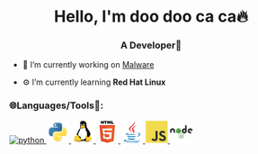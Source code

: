 <h1 align="center">Hello, I'm doo doo ca ca🔥</h1>
<h3 align="center">A Developer📁</h3>

- 📖 I’m currently working on [Malware](https://github.com/Doodoocaca/MalwareTesting)

- ⚙️ I’m currently learning **Red Hat Linux**


<h3 align="left">🌐Languages/Tools🔨:</h3>
<a href="https://en.wikipedia.org/wiki/Lua_(programming_language)" target="_blank"> <img src="https://upload.wikimedia.org/wikipedia/commons/thumb/c/cf/Lua-Logo.svg/1200px-Lua-Logo.svg.png" alt="python" width="40" height="40"/> </a> <a href="https://www.python.org" target="_blank"> <img src="https://raw.githubusercontent.com/devicons/devicon/master/icons/python/python-original.svg" alt="python" width="40" height="40"/> </a> <a href="https://www.linux.org/" target="_blank"> <img src="https://raw.githubusercontent.com/devicons/devicon/master/icons/linux/linux-original.svg" alt="linux" width="40" height="40"/> </a> <a href="https://www.w3.org/html/" target="_blank"> <img src="https://raw.githubusercontent.com/devicons/devicon/master/icons/html5/html5-original-wordmark.svg" alt="html5" width="40" height="40"/> </a> <a href="https://www.java.com" target="_blank"> <img src="https://raw.githubusercontent.com/devicons/devicon/master/icons/java/java-original.svg" alt="java" width="40" height="40"/> </a> <a href="https://developer.mozilla.org/en-US/docs/Web/JavaScript" target="_blank"> <img src="https://raw.githubusercontent.com/devicons/devicon/master/icons/javascript/javascript-original.svg" alt="javascript" width="40" height="40"/> </a> <a href="https://www.mongodb.com/" target="_blank"> <img src="https://raw.githubusercontent.com/devicons/devicon/master/icons/nodejs/nodejs-original-wordmark.svg" alt="nodejs" width="40" height="40"/> </a> </p>
